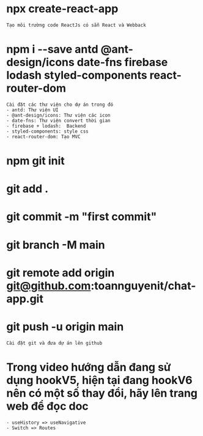 # npx create-react-app
    Tạo môi trường code ReactJs có sẵn React và Webback
# npm i --save antd @ant-design/icons date-fns firebase lodash styled-components react-router-dom
    Cài đặt các thư viện cho dự án trong đó
    - antd: Thư viện UI
    - @ant-design/icons: Thư viện các icon
    - date-fns: Thư viện convert thời gian
    - firebase + lodash:  Backend
    - styled-components: style css
    - react-router-dom: Tạo MVC

# npm git init
# git add .
# git commit -m "first commit"
# git branch -M main
# git remote add origin git@github.com:toannguyenit/chat-app.git
# git push -u origin main
    Cài đặt git và đưa dự án lên github

# Trong video hướng dẫn đang sử dụng hookV5, hiện tại đang hookV6 nên có một số thay đổi, hãy lên trang web để đọc doc
    - useHistory => useNavigative
    - Switch => Routes


















